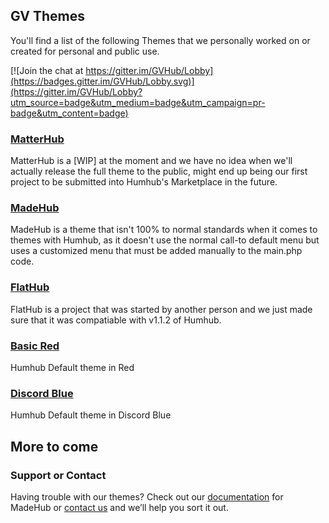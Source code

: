 ## GV Themes
You'll find a list of the following Themes that we personally worked on or created for personal and public use.

[![Join the chat at https://gitter.im/GVHub/Lobby](https://badges.gitter.im/GVHub/Lobby.svg)](https://gitter.im/GVHub/Lobby?utm_source=badge&utm_medium=badge&utm_campaign=pr-badge&utm_content=badge)

### [MatterHub](https://github.com/GreenVolume/humhub-themes-MatterHub)
MatterHub is a [WIP] at the moment and we have no idea when we'll actually release the full theme to the public, might end up being our first project to be submitted into Humhub's Marketplace in the future.

### [MadeHub](https://github.com/GreenVolume/humhub-themes-MadeHub)
MadeHub is a theme that isn't 100% to normal standards when it comes to themes with Humhub, as it doesn't use the normal call-to default menu but uses a customized menu that must be added manually to the main.php code.

### [FlatHub](https://github.com/GreenVolume/humhub-themes-flathub)
FlatHub is a project that was started by another person and we just made sure that it was compatiable with v1.1.2 of Humhub.

### [Basic Red](https://github.com/GreenVolume/basicred-humhub-theme)
Humhub Default theme in Red

### [Discord Blue](https://github.com/GreenVolume/humhub-discordblue-theme)
Humhub Default theme in Discord Blue

## __More to come__

### Support or Contact
Having trouble with our themes? Check out our [documentation](https://github.com/GreenVolume/humhub-themes-MadeHub/wiki) for MadeHub or [contact us](mailto:tsuharusarah@gmail.com) and we’ll help you sort it out.
